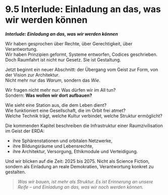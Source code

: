 # 9.5 Interlude: Einladung an das, was wir werden können

_**Interlude: Einladung an das, was wir werden können**_

Wir haben gesprochen über Rechte, über Gerechtigkeit, über Verantwortung.\
Wir haben Prinzipien geformt, Systeme entworfen, Codices geschrieben.\
Doch Raumfahrt ist nicht nur Gesetz. Sie ist Gestaltung.

Jetzt beginnt ein neuer Abschnitt: der Übergang vom Geist zur Form, von der Vision zur Architektur.\
Nicht mehr nur das _Warum_, sondern das _Wie_.

Wir fragen nicht mehr nur: Was dürfen wir im All tun?\
Sondern: **Was wollen wir dort aufbauen?**

Wie sieht eine Station aus, die dem Leben dient?\
Wie funktioniert eine Gesellschaft, die im Orbit frei atmet?\
Welche Technik trägt, welche Kultur verbindet, welche Struktur ermöglicht?

Die kommenden Kapitel beschreiben die Infrastruktur einer Raumzivilisation im Geist der ERDA:

* ihre Sphärenstationen und orbitalen Netzwerke,
* ihre Bildungsräume und Lebensrechte,
* ihre Architektur, Versorgung, Ethikmodule und Verteidigung.

Und wir blicken auf die Zeit: 2025 bis 2075. Nicht als Science Fiction, sondern als Einladung an reale Demokratien, Verantwortung konkret zu gestalten.

> _Was wir bauen, ist mehr als Struktur. Es ist Erinnerung an unsere Reife – und Einladung an das, was wir noch werden können._
